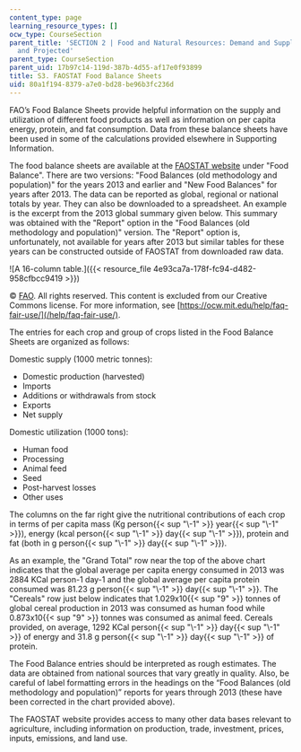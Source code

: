 ```yaml
---
content_type: page
learning_resource_types: []
ocw_type: CourseSection
parent_title: 'SECTION 2 | Food and Natural Resources: Demand and Supply, Current
  and Projected'
parent_type: CourseSection
parent_uid: 17b97c14-119d-387b-4d55-af17e0f93899
title: S3. FAOSTAT Food Balance Sheets
uid: 80a1f194-8379-a7e0-bd28-be96b3fc236d
---
```


FAO’s Food Balance Sheets provide helpful information on the supply and utilization of different food products as well as information on per capita energy, protein, and fat consumption. Data from these balance sheets have been used in some of the calculations provided elsewhere in Supporting Information.

The food balance sheets are available at the [FAOSTAT website](http://www.fao.org/faostat/en/#data) under "Food Balance". There are two versions: "Food Balances (old methodology and population)" for the years 2013 and earlier and "New Food Balances" for years after 2013. The data can be reported as global, regional or national totals by year. They can also be downloaded to a spreadsheet. An example is the excerpt from the 2013 global summary given below. This summary was obtained with the "Report" option in the "Food Balances (old methodology and population)" version. The "Report" option is, unfortunately, not available for years after 2013 but similar tables for these years can be constructed outside of FAOSTAT from downloaded raw data.

![A 16-column table.]({{< resource_file 4e93ca7a-178f-fc94-d482-958cfbcc9419 >}})

© [FAO](http://www.fao.org). All rights reserved. This content is excluded from our Creative Commons license. For more information, see [https://ocw.mit.edu/help/faq-fair-use/](/help/faq-fair-use/).

The entries for each crop and group of crops listed in the Food Balance Sheets are organized as follows:

Domestic supply (1000 metric tonnes):           

*   Domestic production (harvested)
*   Imports
*   Additions or withdrawals from stock
*   Exports
*   Net supply

Domestic utilization (1000 tons):

*   Human food
*   Processing
*   Animal feed
*   Seed
*   Post-harvest losses
*   Other uses

The columns on the far right give the nutritional contributions of each crop in terms of per capita mass (Kg person{{< sup "\\-1" >}} year{{< sup "\\-1" >}}), energy (kcal person{{< sup "\\-1" >}} day{{< sup "\\-1" >}}), protein and fat (both in g person{{< sup "\\-1" >}} day{{< sup "\\-1" >}}).

As an example, the "Grand Total" row near the top of the above chart indicates that the global average per capita energy consumed in 2013 was 2884 KCal person-1 day-1 and the global average per capita protein consumed was 81.23 g person{{< sup "\\-1" >}} day{{< sup "\\-1" >}}. The "Cereals" row just below indicates that 1.029x10{{< sup "9" >}} tonnes of global cereal production in 2013 was consumed as human food while 0.873x10{{< sup "9" >}} tonnes was consumed as animal feed. Cereals provided, on average, 1292 KCal person{{< sup "\\-1" >}} day{{< sup "\\-1" >}} of energy and 31.8 g person{{< sup "\\-1" >}} day{{< sup "\\-1" >}} of protein. 

The Food Balance entries should be interpreted as rough estimates. The data are obtained from national sources that vary greatly in quality. Also, be careful of label formatting errors in the headings on the “Food Balances (old methodology and population)” reports for years through 2013 (these have been corrected in the chart provided above).

The FAOSTAT website provides access to many other data bases relevant to agriculture, including information on production, trade, investment, prices, inputs, emissions, and land use.